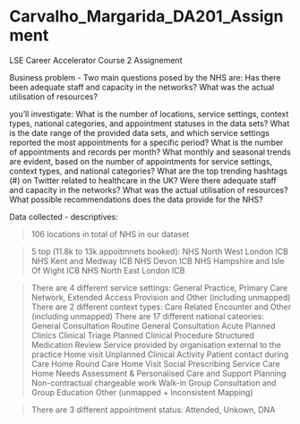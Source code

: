 # Carvalho_Margarida_DA201_Assignment
LSE Career Accelerator Course 2 Assignement

Business problem - Two main questions posed by the NHS are:
Has there been adequate staff and capacity in the networks?
What was the actual utilisation of resources?

you’ll investigate:
What is the number of locations, service settings, context types, national categories, and appointment statuses in the data sets?
What is the date range of the provided data sets, and which service settings reported the most appointments for a specific period?
What is the number of appointments and records per month?
What monthly and seasonal trends are evident, based on the number of appointments for service settings, context types, and national categories?
What are the top trending hashtags (#) on Twitter related to healthcare in the UK?
Were there adequate staff and capacity in the networks?
What was the actual utilisation of resources?
What possible recommendations does the data provide for the NHS?

Data collected - descriptives:
> 106 locations in total of NHS in our dataset 

> 5 top (11.8k to 13k appoitmnets booked): 
NHS North West London ICB
NHS Kent and Medway ICB
NHS Devon ICB
NHS Hampshire and Isle Of Wight ICB
NHS North East London ICB

> There are 4 different service settings: General Practice, Primary Care Network, Extended Access Provision and Other (including unmapped)
> There are 2 different context types: Care Related Encounter and Other (including unmapped)
> There are 17 different national cateories:
General Consultation Routine
General Consultation Acute
Planned Clinics
Clinical Triage
Planned Clinical Procedure
Structured Medication Review
Service provided by organisation external to the practice
Home visit
Unplanned Clinical Activity
Patient contact during Care Home Round
Care Home Visit
Social Prescribing Service
Care Home Needs Assessment & Personalised Care and Support Planning
Non-contractual chargeable work
Walk-in
Group Consultation and Group Education
Other (unmapped + Inconsistent Mapping)

> There are 3 different appointment status: Attended, Unkown, DNA





































